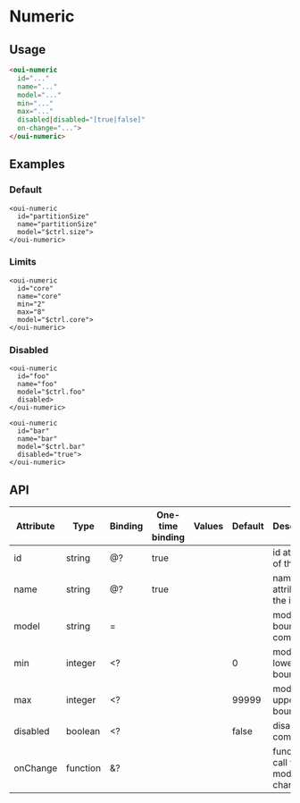 # Numeric

<component-status cx-design="complete" ux="prototype"></component-status>

## Usage

```html
<oui-numeric
  id="..."
  name="..."
  model="..."
  min="..."
  max="..."
  disabled|disabled="[true|false]"
  on-change="...">
</oui-numeric>
```

## Examples

### Default

```html:preview
<oui-numeric
  id="partitionSize"
  name="partitionSize"
  model="$ctrl.size">
</oui-numeric>
```

### Limits

```html:preview
<oui-numeric
  id="core"
  name="core"
  min="2"
  max="8"
  model="$ctrl.core">
</oui-numeric>
```

### Disabled

```html:preview
<oui-numeric
  id="foo"
  name="foo"
  model="$ctrl.foo"
  disabled>
</oui-numeric>
```

```html:preview
<oui-numeric
  id="bar"
  name="bar"
  model="$ctrl.bar"
  disabled="true">
</oui-numeric>
```

## API

| Attribute     | Type     | Binding | One-time binding | Values              | Default | Description                         |
| ----          | ----     | ----    | ----             | ----                | ----    | ----                                |
| id            | string   | @?      | true             |                     |         | id attribute of the input           |
| name          | string   | @?      | true             |                     |         | name attribute of the input         |
| model         | string   | =       |                  |                     |         | model bound to component            |
| min           | integer  | <?      |                  |                     | 0       | model lower bound                   |
| max           | integer  | <?      |                  |                     | 99999   | model upper bound                   |
| disabled      | boolean  | <?      |                  |                     | false   | disable the component               |
| onChange      | function | &?      |                  |                     |         | function to call when model changes |
